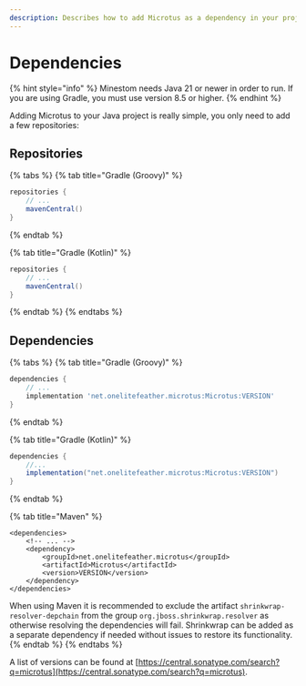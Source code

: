 ```yaml
---
description: Describes how to add Microtus as a dependency in your project.
---
```


# Dependencies

{% hint style="info" %}
Minestom needs Java 21 or newer in order to run. If you are using Gradle, you must use version 8.5 or higher.
{% endhint %}

Adding Microtus to your Java project is really simple, you only need to add a few repositories:

## Repositories

{% tabs %}
{% tab title="Gradle (Groovy)" %}
```groovy
repositories {
    // ...
    mavenCentral()
}
```
{% endtab %}

{% tab title="Gradle (Kotlin)" %}
```groovy
repositories {
    // ...
    mavenCentral()
}
```
{% endtab %}
{% endtabs %}

## Dependencies

{% tabs %}
{% tab title="Gradle (Groovy)" %}
```groovy
dependencies {
    // ...
    implementation 'net.onelitefeather.microtus:Microtus:VERSION'
}
```
{% endtab %}

{% tab title="Gradle (Kotlin)" %}
```groovy
dependencies {
    //...
    implementation("net.onelitefeather.microtus:Microtus:VERSION")
}
```
{% endtab %}

{% tab title="Maven" %}
```markup
<dependencies>
    <!-- ... -->
    <dependency>
        <groupId>net.onelitefeather.microtus</groupId>
        <artifactId>Microtus</artifactId>
        <version>VERSION</version>
    </dependency>
</dependencies>
```

When using Maven it is recommended to exclude the artifact `shrinkwrap-resolver-depchain` from the group `org.jboss.shrinkwrap.resolver` as otherwise resolving the dependencies will fail. Shrinkwrap can be added as a separate dependency if needed without issues to restore its functionality.
{% endtab %}
{% endtabs %}

A list of versions can be found at [https://central.sonatype.com/search?q=microtus](https://central.sonatype.com/search?q=microtus).
